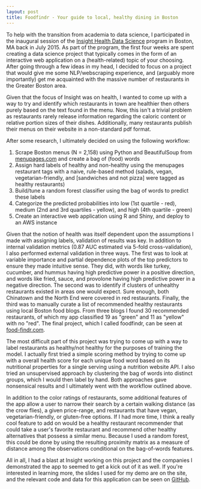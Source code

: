 ```yaml
---
layout: post
title: Foodfindr - Your guide to local, healthy dining in Boston 
---
```


To help with the transition from academia to data science, I participated in the inaugural session of the [Insight Health Data Science](http://insighthealthdata.com/) program in Boston, MA back in July 2015. As part of the program, the first four weeks are spent creating a data science project that typically comes in the form of an interactive web application on a (health-related) topic of your choosing. After going through a few ideas in my head, I decided to focus on a project that would give me some NLP/webscraping experience, and (arguably more importantly) get me acquainted with the massive number of restaurants in the Greater Boston area. 

Given that the focus of Insight was on health, I wanted to come up with a way to try and identify which restaurants in town are healthier then others purely based on the text found in the menu. Now, this isn't a trivial problem as restaurants rarely release information regarding the caloric content or relative portion sizes of their dishes. Additionally, many restaurants publish their menus on their website in a non-standard pdf format.

After some research, I ultimately decided on using the following workflow:

  1. Scrape Boston menus (N = 2,158) using Python and BeautifulSoup from [menupages.com](http://boston.menupages.com/) and create a bag of (food) words
  2. Assign hard labels of healthy and non-healthy using the menupages restaurant tags with a naive, rule-based method (salads, vegan, vegetarian-friendly, and [sandwiches and not pizza] were tagged as healthy restaurants)
  3. Build/tune a random forest classifier using the bag of words to predict these labels
  4. Categorize the predicted probabilities into low (1st quartile - red), medium (2nd and 3rd quartiles - yellow), and high (4th quartile - green)
  5. Create an interactive web application using R and Shiny, and deploy to an AWS instance

Given that the notion of health was itself dependent upon the assumptions I made with assigning labels, validation of results was key. In addition to internal validation metrics (0.87 AUC estimated via 5-fold cross-validation), I also performed external validation in three ways. The first was to look at variable importance and partial dependence plots of the top predictors to ensure they made intuitive sense. They did, with words like turkey, cucumber, and hummus having high predictive power in a positive direction, and words like fried, sauce, and provolone having high predictive power in a negative direction. The second was to identify if clusters of unhealthy restaurants existed in areas one would expect. Sure enough, both Chinatown and the North End were covered in red restaurants. Finally, the third was to manually curate a list of recommended healthy restaurants using local Boston food blogs. From three blogs I found 30 recommended restaurants, of which my app classified 19 as "green" and 11 as "yellow" with no "red". The final project, which I called foodfindr, can be seen at [food-findr.com](http://food-findr.com). 

The most difficult part of this project was trying to come up with a way to label restaurants as healthy/not healthy for the purposes of training the model. I actually first tried a simple scoring method by trying to come up with a overall health score for each unique food word based on its nutritional properties for a single serving using a nutrition website API. I also tried an unsupervised approach by clustering the bag of words into distinct groups, which I would then label by hand. Both approaches gave nonsensical results and I ultimately went with the workflow outlined above.

In addition to the color ratings of restaurants, some additional features of the app allow a user to narrow their search by a certain walking distance (as the crow flies), a given price-range, and restaurants that have vegan, vegetarian-friendly, or gluten-free options. If I had more time, I think a really cool feature to add on would be a healthy restaurant recommender that could take a user's favorite restaurant and recommend other healthy alternatives that possess a similar menu. Because I used a random forest, this could be done by using the resulting proximity matrix as a measure of distance among the observations conditional on the bag-of-words features.

All in all, I had a blast at Insight working on this project and the companies I demonstrated the app to seemed to get a kick out of it as well. If you're interested in learning more, the slides I used for my demo are on the site, and the relevant code and data for this application can be seen on [GitHub](https://github.com/dpmartin42/foodfindr).

